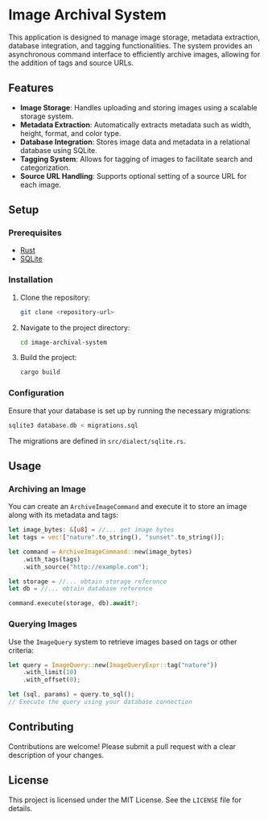 # Image Archival System

This application is designed to manage image storage, metadata extraction, database integration, and tagging functionalities. The system provides an asynchronous command interface to efficiently archive images, allowing for the addition of tags and source URLs.

## Features

- **Image Storage**: Handles uploading and storing images using a scalable storage system.
- **Metadata Extraction**: Automatically extracts metadata such as width, height, format, and color type.
- **Database Integration**: Stores image data and metadata in a relational database using SQLite.
- **Tagging System**: Allows for tagging of images to facilitate search and categorization.
- **Source URL Handling**: Supports optional setting of a source URL for each image.

## Setup

### Prerequisites

- [Rust](https://www.rust-lang.org/tools/install)
- [SQLite](https://www.sqlite.org/download.html)

### Installation

1. Clone the repository:

   ```bash
   git clone <repository-url>
   ```

2. Navigate to the project directory:

   ```bash
   cd image-archival-system
   ```

3. Build the project:

   ```bash
   cargo build
   ```

### Configuration

Ensure that your database is set up by running the necessary migrations:

```bash
sqlite3 database.db < migrations.sql
```

The migrations are defined in `src/dialect/sqlite.rs`.

## Usage

### Archiving an Image

You can create an `ArchiveImageCommand` and execute it to store an image along with its metadata and tags:

```rust
let image_bytes: &[u8] = //... get image bytes
let tags = vec!["nature".to_string(), "sunset".to_string()];

let command = ArchiveImageCommand::new(image_bytes)
    .with_tags(tags)
    .with_source("http://example.com");

let storage = //... obtain storage reference
let db = //... obtain database reference

command.execute(storage, db).await?;
```

### Querying Images

Use the `ImageQuery` system to retrieve images based on tags or other criteria:

```rust
let query = ImageQuery::new(ImageQueryExpr::tag("nature"))
    .with_limit(10)
    .with_offset(0);

let (sql, params) = query.to_sql();
// Execute the query using your database connection
```

## Contributing

Contributions are welcome! Please submit a pull request with a clear description of your changes.

## License

This project is licensed under the MIT License. See the `LICENSE` file for details.
